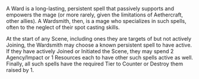 A Ward is a long-lasting, persistent spell that passively supports and empowers the mage (or more rarely, given the limitations of Aethercraft, other allies). A Wardsmith, then, is a mage who specializes in such spells, often to the neglect of their spot casting skills.

At the start of any Scene, including ones they are targets of but not actively Joining, the Wardsmith may choose a known persistent spell to have active. If they have actively Joined or Initiated the Scene, they may spend 2 Agency/Impact or 1 Resources each to have other such spells active as well. Finally, all such spells have the required Tier to Counter or Destroy them raised by 1.